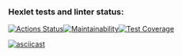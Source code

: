 ### Hexlet tests and linter status:
[![Actions Status](https://github.com/irina92-08/frontend-project-46/actions/workflows/hexlet-check.yml/badge.svg)](https://github.com/irina92-08/frontend-project-46/actions)[![Maintainability](https://api.codeclimate.com/v1/badges/679b226ff8e32a00a087/maintainability)](https://codeclimate.com/github/irina92-08/frontend-project-46/maintainability)[![Test Coverage](https://api.codeclimate.com/v1/badges/679b226ff8e32a00a087/test_coverage)](https://codeclimate.com/github/irina92-08/frontend-project-46/test_coverage)

[![asciicast](https://asciinema.org/a/xuOAXiuSleovWtKcpLVLtNnMv.svg)](https://asciinema.org/a/xuOAXiuSleovWtKcpLVLtNnMv)
